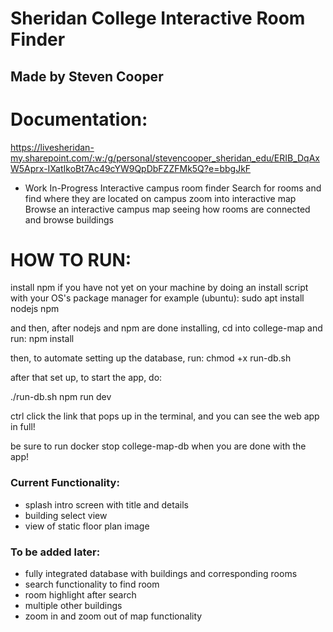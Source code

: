 # Sheridan College Interactive Room Finder
## Made by Steven Cooper

# Documentation:
https://livesheridan-my.sharepoint.com/:w:/g/personal/stevencooper_sheridan_edu/ERIB_DqAxW5Aprx-IXatIkoBt7Ac49cYW9QpDbFZZFMk5Q?e=bbgJkF


* Work In-Progress 
Interactive campus room finder
Search for rooms and find where they are located on campus
zoom into interactive map 
Browse an interactive campus map seeing how rooms are connected and browse buildings

# HOW TO RUN:
install npm if you have not yet on your machine by doing an install script with your OS's package manager
for example (ubuntu):
sudo apt install nodejs npm

and then, after nodejs and npm are done installing, cd into college-map and run:
npm install 

then, to automate setting up the database, run:
chmod +x run-db.sh

after that set up, to start the app, do:

./run-db.sh
npm run dev

ctrl click the link that pops up in the terminal, and you can see the web app in full!

be sure to run docker stop college-map-db when you are done with the app!

### Current Functionality:

- splash intro screen with title and details 
- building select view
- view of static floor plan image

### To be added later:

- fully integrated database with buildings and corresponding rooms
- search functionality to find room
- room highlight after search
- multiple other buildings
- zoom in and zoom out of map functionality